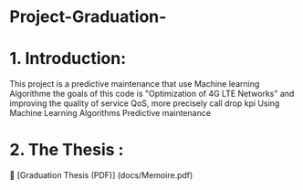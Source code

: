 # Project-Graduation-
# 1. Introduction:
This project is a predictive maintenance that use Machine learning Algorithme 
the goals of this code is "Optimization of 4G LTE Networks" and improving the quality of service QoS, more precisely call drop kpi Using Machine Learning Algorithms
Predictive maintenance
# 2. The Thesis : 

📄 [Graduation Thesis (PDF)] (docs/Memoire.pdf)

